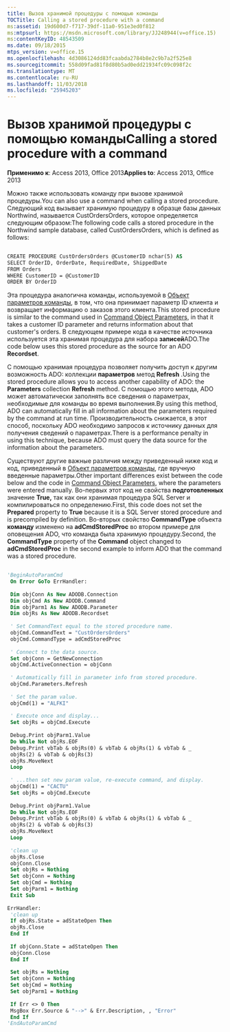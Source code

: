 ```yaml
---
title: Вызов хранимой процедуры с помощью команды
TOCTitle: Calling a stored procedure with a command
ms:assetid: 19d600d7-f717-39df-11a0-951e3ed0f812
ms:mtpsurl: https://msdn.microsoft.com/library/JJ248944(v=office.15)
ms:contentKeyID: 48543509
ms.date: 09/18/2015
mtps_version: v=office.15
ms.openlocfilehash: 4d3086124dd83fcaabda2784b8e2c9b7a2f525e8
ms.sourcegitcommit: 558d09fad81f8d80b5ad0edd21934fc09c098f2c
ms.translationtype: MT
ms.contentlocale: ru-RU
ms.lasthandoff: 11/03/2018
ms.locfileid: "25945203"
---
```

# <a name="calling-a-stored-procedure-with-a-command"></a><span data-ttu-id="2c81a-102">Вызов хранимой процедуры с помощью команды</span><span class="sxs-lookup"><span data-stu-id="2c81a-102">Calling a stored procedure with a command</span></span>


<span data-ttu-id="2c81a-103">**Применимо к**: Access 2013, Office 2013</span><span class="sxs-lookup"><span data-stu-id="2c81a-103">**Applies to**: Access 2013, Office 2013</span></span>

<span data-ttu-id="2c81a-104">Можно также использовать команду при вызове хранимой процедуры.</span><span class="sxs-lookup"><span data-stu-id="2c81a-104">You can also use a command when calling a stored procedure.</span></span> <span data-ttu-id="2c81a-105">Следующий код вызывает хранимую процедуру в образце базы данных Northwind, называется CustOrdersOrders, которое определяется следующим образом:</span><span class="sxs-lookup"><span data-stu-id="2c81a-105">The following code calls a stored procedure in the Northwind sample database, called CustOrdersOrders, which is defined as follows:</span></span>

```vb 
 
CREATE PROCEDURE CustOrdersOrders @CustomerID nchar(5) AS 
SELECT OrderID, OrderDate, RequiredDate, ShippedDate 
FROM Orders 
WHERE CustomerID = @CustomerID 
ORDER BY OrderID 
```

<span data-ttu-id="2c81a-106">Эта процедура аналогична команды, используемой в [Объект параметров команды](command-object-parameters.md), в том, что она принимает параметр ID клиента и возвращает информацию о заказов этого клиента.</span><span class="sxs-lookup"><span data-stu-id="2c81a-106">This stored procedure is similar to the command used in [Command Object Parameters](command-object-parameters.md), in that it takes a customer ID parameter and returns information about that customer's orders.</span></span> <span data-ttu-id="2c81a-107">В следующем примере кода в качестве источника используется эта хранимая процедура для набора **записей**ADO.</span><span class="sxs-lookup"><span data-stu-id="2c81a-107">The code below uses this stored procedure as the source for an ADO **Recordset**.</span></span>

<span data-ttu-id="2c81a-108">С помощью хранимая процедура позволяет получить доступ к другим возможность ADO: коллекции **параметров** метод **Refresh** .</span><span class="sxs-lookup"><span data-stu-id="2c81a-108">Using the stored procedure allows you to access another capability of ADO: the **Parameters** collection **Refresh** method.</span></span> <span data-ttu-id="2c81a-109">С помощью этого метода, ADO может автоматически заполнять все сведения о параметрах, необходимые для команды во время выполнения.</span><span class="sxs-lookup"><span data-stu-id="2c81a-109">By using this method, ADO can automatically fill in all information about the parameters required by the command at run time.</span></span> <span data-ttu-id="2c81a-110">Производительность снижается, в этот способ, поскольку ADO необходимо запросов к источнику данных для получения сведений о параметрах.</span><span class="sxs-lookup"><span data-stu-id="2c81a-110">There is a performance penalty in using this technique, because ADO must query the data source for the information about the parameters.</span></span>

<span data-ttu-id="2c81a-111">Существуют другие важные различия между приведенный ниже код и код, приведенный в [Объект параметров команды](command-object-parameters.md), где вручную введенные параметры.</span><span class="sxs-lookup"><span data-stu-id="2c81a-111">Other important differences exist between the code below and the code in [Command Object Parameters](command-object-parameters.md), where the parameters were entered manually.</span></span> <span data-ttu-id="2c81a-112">Во-первых этот код не свойства **подготовленных** значение **True,** так как они хранимая процедура SQL Server и компилироваться по определению.</span><span class="sxs-lookup"><span data-stu-id="2c81a-112">First, this code does not set the **Prepared** property to **True** because it is a SQL Server stored procedure and is precompiled by definition.</span></span> <span data-ttu-id="2c81a-113">Во-вторых свойство **CommandType** объекта **команду** изменено на **adCmdStoredProc** во втором примере для оповещения ADO, что команда была хранимую процедуру.</span><span class="sxs-lookup"><span data-stu-id="2c81a-113">Second, the **CommandType** property of the **Command** object changed to **adCmdStoredProc** in the second example to inform ADO that the command was a stored procedure.</span></span>

```vb 
 
'BeginAutoParamCmd 
 On Error GoTo ErrHandler: 
 
 Dim objConn As New ADODB.Connection 
 Dim objCmd As New ADODB.Command 
 Dim objParm1 As New ADODB.Parameter 
 Dim objRs As New ADODB.Recordset 
 
 ' Set CommandText equal to the stored procedure name. 
 objCmd.CommandText = "CustOrdersOrders" 
 objCmd.CommandType = adCmdStoredProc 
 
 ' Connect to the data source. 
 Set objConn = GetNewConnection 
 objCmd.ActiveConnection = objConn 
 
 ' Automatically fill in parameter info from stored procedure. 
 objCmd.Parameters.Refresh 
 
 ' Set the param value. 
 objCmd(1) = "ALFKI" 
 
 ' Execute once and display... 
 Set objRs = objCmd.Execute 
 
 Debug.Print objParm1.Value 
 Do While Not objRs.EOF 
 Debug.Print vbTab & objRs(0) & vbTab & objRs(1) & vbTab & _ 
 objRs(2) & vbTab & objRs(3) 
 objRs.MoveNext 
 Loop 
 
 ' ...then set new param value, re-execute command, and display. 
 objCmd(1) = "CACTU" 
 Set objRs = objCmd.Execute 
 
 Debug.Print objParm1.Value 
 Do While Not objRs.EOF 
 Debug.Print vbTab & objRs(0) & vbTab & objRs(1) & vbTab & _ 
 objRs(2) & vbTab & objRs(3) 
 objRs.MoveNext 
 Loop 
 
 'clean up 
 objRs.Close 
 objConn.Close 
 Set objRs = Nothing 
 Set objConn = Nothing 
 Set objCmd = Nothing 
 Set objParm1 = Nothing 
 Exit Sub 
 
ErrHandler: 
 'clean up 
 If objRs.State = adStateOpen Then 
 objRs.Close 
 End If 
 
 If objConn.State = adStateOpen Then 
 objConn.Close 
 End If 
 
 Set objRs = Nothing 
 Set objConn = Nothing 
 Set objCmd = Nothing 
 Set objParm1 = Nothing 
 
 If Err <> 0 Then 
 MsgBox Err.Source & "-->" & Err.Description, , "Error" 
 End If 
'EndAutoParamCmd 
```

